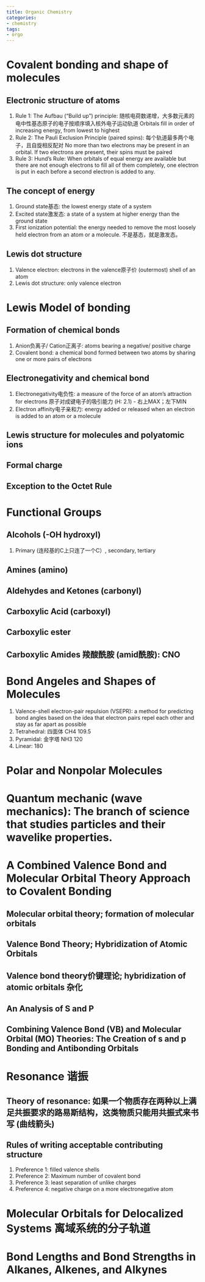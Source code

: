 ```yaml
---
title: Organic Chemistry 
categories: 
- chemistry
tags: 
- orgo
---
```


# Covalent bonding and shape of molecules
## Electronic structure of atoms
1. Rule 1: The Aufbau (“Build up”) principle: 随核电荷数递增，大多数元素的电中性基态原子的电子按顺序填入核外电子运动轨道 Orbitals fill in order of increasing energy, from lowest to highest
2. Rule 2: The Pauli Exclusion Principle (paired spins): 每个轨道最多两个电子，且自旋相反配对 No more than two electrons may be present in an orbital. If two electrons are present, their spins must be paired 
3. Rule 3: Hund’s Rule: When orbitals of equal energy are available but there are not enough electrons to fill all of them completely, one electron is put in each before a second electron is added to any.

## The concept of energy
1. Ground state基态: the lowest energy state of a system
2. Excited state激发态: a state of a system at higher energy than the ground state
3. First ionization potential: the energy needed to remove the most loosely held electron from an atom or a molecule. 不是基态，就是激发态。

## Lewis dot structure
1. Valence electron: electrons in the valence原子价 (outermost) shell of an atom
2. Lewis dot structure: only valence electron

# Lewis Model of bonding
## Formation of chemical bonds
1. Anion负离子/ Cation正离子: atoms bearing a negative/ positive charge
2. Covalent bond: a chemical bond formed between two atoms by sharing one or more pairs of electrons

## Electronegativity and chemical bond
1. Electronegativity电负性: a measure of the force of an atom’s attraction for electrons 原子对成键电子的吸引能力 (H: 2.1) - 右上MAX；左下MIN
2. Electron affinity电子亲和力: energy added or released when an electron is added to an atom or a molecule

## Lewis structure for molecules and polyatomic ions

## Formal charge

## Exception to the Octet Rule

# Functional Groups
## Alcohols (-OH hydroxyl)
1. Primary (连羟基的C上只连了一个C）, secondary, tertiary

## Amines (amino)
## Aldehydes and Ketones (carbonyl)
## Carboxylic Acid (carboxyl)
## Carboxylic ester
## Carboxylic Amides 羧酸酰胺 (amid酰胺): CNO

# Bond Angeles and Shapes of Molecules
1.  Valence-shell electron-pair repulsion (VSEPR): a method for predicting bond angles based on the idea that electron pairs repel each other and stay as far apart as possible
2.  Tetrahedral: 四面体 CH4 109.5
3.  Pyramidal: 金字塔 NH3 120
4.  Linear: 180

# Polar and Nonpolar Molecules

# Quantum mechanic (wave mechanics): The branch of science that studies particles and their wavelike properties.

# A Combined Valence Bond and Molecular Orbital Theory Approach to Covalent Bonding
## Molecular orbital theory; formation of molecular orbitals
## Valence Bond Theory; Hybridization of Atomic Orbitals
## Valence bond theory价键理论; hybridization of atomic orbitals 杂化
## An Analysis of S and P
## Combining Valence Bond (VB) and Molecular Orbital (MO) Theories: The Creation of s and p Bonding and  Antibonding Orbitals

# Resonance 谐振 
## Theory of resonance: 如果一个物质存在两种以上满足共振要求的路易斯结构，这类物质只能用共振式来书写 (曲线箭头)

## Rules of writing acceptable contributing structure
1. Preference 1: filled valence shells
2. Preference 2: Maximum number of covalent bond
3. Preference 3: least separation of unlike charges
4. Preference 4: negative charge on a more electronegative atom

# Molecular Orbitals for Delocalized Systems 离域系统的分子轨道

# Bond Lengths and Bond Strengths in Alkanes, Alkenes, and Alkynes

